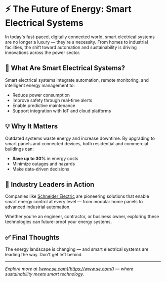 # ⚡ The Future of Energy: Smart Electrical Systems

In today's fast-paced, digitally connected world, smart electrical systems are no longer a luxury — they're a necessity. From homes to industrial facilities, the shift toward automation and sustainability is driving innovations across the power sector.

## 🔌 What Are Smart Electrical Systems?

Smart electrical systems integrate automation, remote monitoring, and intelligent energy management to:

- Reduce power consumption
- Improve safety through real-time alerts
- Enable predictive maintenance
- Support integration with IoT and cloud platforms

## 💡 Why It Matters

Outdated systems waste energy and increase downtime. By upgrading to smart panels and connected devices, both residential and commercial buildings can:

- **Save up to 30%** in energy costs
- Minimize outages and hazards
- Make data-driven decisions

## 🔧 Industry Leaders in Action

Companies like [Schneider Electric](https://www.se.com/) are pioneering solutions that enable smart energy control at every level — from modular home panels to advanced industrial automation.

Whether you're an engineer, contractor, or business owner, exploring these technologies can future-proof your energy systems.

## ✅ Final Thoughts

The energy landscape is changing — and smart electrical systems are leading the way. Don't get left behind.

---

*Explore more at [www.se.com](https://www.se.com/) — where sustainability meets smart technology.*
